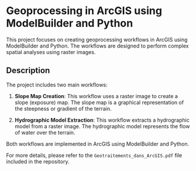 # Geoprocessing in ArcGIS using ModelBuilder and Python

This project focuses on creating geoprocessing workflows in ArcGIS using ModelBuilder and Python. The workflows are designed to perform complex spatial analyses using raster images.

## Description

The project includes two main workflows:

1. **Slope Map Creation**: This workflow uses a raster image to create a slope (exposure) map. The slope map is a graphical representation of the steepness or gradient of the terrain.

2. **Hydrographic Model Extraction**: This workflow extracts a hydrographic model from a raster image. The hydrographic model represents the flow of water over the terrain.

Both workflows are implemented in ArcGIS using ModelBuilder and Python.

For more details, please refer to the `Geotraitements_dans_ArcGIS.pdf` file included in the repository.

